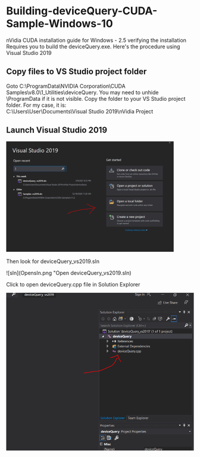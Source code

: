 # Building-deviceQuery-CUDA-Sample-Windows-10

nVidia CUDA installation guide for Windows - 2.5 verifying the installation  
Requires you to build the deviceQuery.exe.  Here's the procedure using Visual Studio 2019

## Copy files to VS Studio project folder
Goto C:\ProgramData\NVIDIA Corporation\CUDA Samples\v8.0\1_Utilities\deviceQuery.  You may need to unhide \ProgramData if it is not visible.
Copy the folder to your VS Studio project folder.  For my case, it is:  
C:\Users\User\Documents\Visual Studio 2019\nVidia Project

## Launch Visual Studio 2019

<img src="LauchVS.PNG" width="450">

Then look for deviceQuery_vs2019.sln

![sln](Opensln.png "Open deviceQuery_vs2019.sln)

Click to open deviceQuery.cpp file in Solution Explorer

![open cpp](Opencpp.png "Open deviceQuery.cpp")

